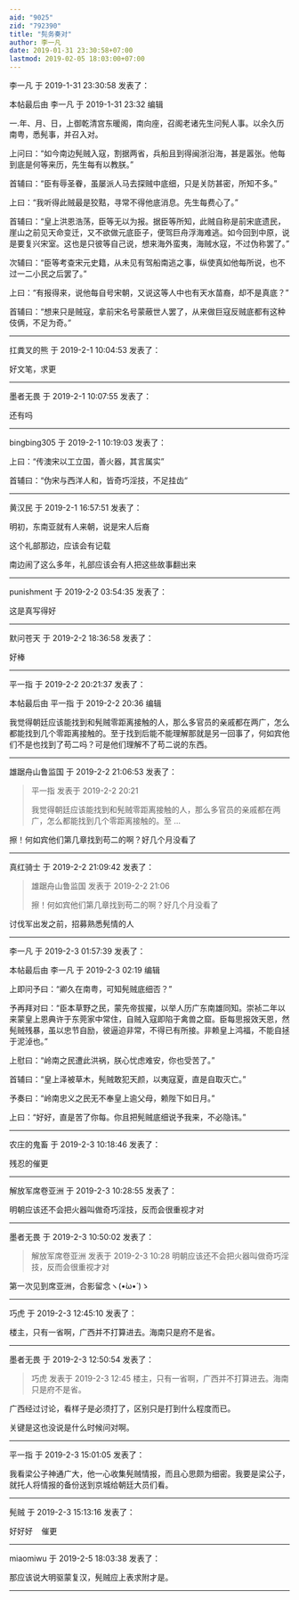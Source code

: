```yaml
---
aid: "9025"
zid: "792390"
title: "髡务奏对"
author: 李一凡
date: 2019-01-31 23:30:58+07:00
lastmod: 2019-02-05 18:03:00+07:00
---
```


李一凡 于 2019-1-31 23:30:58 发表了：

本帖最后由 李一凡 于 2019-1-31 23:32 编辑

一.年、月、日，上御乾清宫东暖阁，南向座，召阁老诸先生问髡人事。以余久历南粤，悉髡事，并召入对。

上问曰：“如今南边髡贼入寇，割据两省，兵船且到得闽浙沿海，甚是嚣张。他每到底是何等来历，先生每有以教朕。”

首辅曰：“臣有辱圣眷，虽屡派人马去探贼中底细，只是关防甚密，所知不多。”

上曰：“我听得此贼最是狡黠，寻常不得他底消息。先生每费心了。”

首辅曰：“皇上洪恩浩荡，臣等无以为报。据臣等所知，此贼自称是前宋底遗民，崖山之前见天命变迁，又不欲做元底臣子，便驾巨舟浮海难逃。如今回到中原，说是要复兴宋室。这也是只彼等自己说，想来海外蛮夷，海贼水寇，不过伪称罢了。”

次辅曰：“臣等考查宋元史籍，从未见有驾船南逃之事，纵使真如他每所说，也不过一二小民之后罢了。”

上曰：“有报得来，说他每自号宋朝，又说这等人中也有天水苗裔，却不是真底？”

首辅曰：“想来只是贼寇，拿前宋名号蒙蔽世人罢了，从来做巨寇反贼底都有这种伎俩，不足为奇。”

---

扛粪叉的熊 于 2019-2-1 10:04:53 发表了：

好文笔，求更

---

墨者无畏 于 2019-2-1 10:07:55 发表了：

还有吗

---

bingbing305 于 2019-2-1 10:19:03 发表了：

上曰：“传澳宋以工立国，善火器，其言属实”

首辅曰：“伪宋与西洋人和，皆奇巧淫技，不足挂齿“

---

黄汉民 于 2019-2-1 16:57:51 发表了：

明初，东南亚就有人来朝，说是宋人后裔

这个礼部那边，应该会有记载

南边闹了这么多年，礼部应该会有人把这些故事翻出来

---

punishment 于 2019-2-2 03:54:35 发表了：

这是真写得好

---

默问苍天 于 2019-2-2 18:36:58 发表了：

好棒

---

平一指 于 2019-2-2 20:21:37 发表了：

本帖最后由 平一指 于 2019-2-2 20:36 编辑

我觉得朝廷应该能找到和髡贼零距离接触的人，那么多官员的亲戚都在两广，怎么都能找到几个零距离接触的。至于找到后能不能理解那就是另一回事了，何如宾他们不是也找到了苟二吗？可是他们理解不了苟二说的东西。

---

雄踞舟山鲁监国 于 2019-2-2 21:06:53 发表了：

> 平一指 发表于 2019-2-2 20:21
>
> 我觉得朝廷应该能找到和髡贼零距离接触的人，那么多官员的亲戚都在两广，怎么都能找到几个零距离接触的。至 ...

擦！何如宾他们第几章找到苟二的啊？好几个月没看了

---

真红骑士 于 2019-2-2 21:09:42 发表了：

> 雄踞舟山鲁监国 发表于 2019-2-2 21:06
>
> 擦！何如宾他们第几章找到苟二的啊？好几个月没看了

讨伐军出发之前，招募熟悉髡情的人

---

李一凡 于 2019-2-3 01:57:39 发表了：

本帖最后由 李一凡 于 2019-2-3 02:19 编辑

上即问予曰：“卿久在南粤，可知髡贼底细否？”

予再拜对曰：“臣本草野之民，蒙先帝拔擢，以举人历广东南雄同知。崇祯二年以来蒙皇上恩典许于东莞家中常住，自贼入寇即陷于禽兽之窟。臣每思报效天恩，然髡贼残暴，虽以忠节自励，彼逼迫非常，不得已有所接。非赖皇上鸿福，不能自拯于泥淖也。”

上慰曰：“岭南之民遭此洪祸，朕心忧虑难安，你也受苦了。”

首辅曰：“皇上泽被草木，髡贼敢犯天颜，以夷寇夏，直是自取灭亡。”

予奏曰：“岭南忠义之民无不奉皇上逾父母，赖陛下如日月。”

上曰：“好好，直是苦了你每。你且把髡贼底细说予我来，不必隐讳。”

---

农庄的鬼畜 于 2019-2-3 10:18:46 发表了：

残忍的催更

---

解放军席卷亚洲 于 2019-2-3 10:28:55 发表了：

明朝应该还不会把火器叫做奇巧淫技，反而会很重视才对

---

墨者无畏 于 2019-2-3 10:50:02 发表了：

> 解放军席卷亚洲 发表于 2019-2-3 10:28 明朝应该还不会把火器叫做奇巧淫技，反而会很重视才对

第一次见到席亚洲，合影留念ヽ(•̀ω•́ )ゝ

---

巧虎 于 2019-2-3 12:45:10 发表了：

楼主，只有一省啊，广西并不打算进去。海南只是府不是省。

---

墨者无畏 于 2019-2-3 12:50:54 发表了：

> 巧虎 发表于 2019-2-3 12:45 楼主，只有一省啊，广西并不打算进去。海南只是府不是省。

广西经过讨论，看样子是必须打了，区别只是打到什么程度而已。

关键是这也没说是什么时候问对啊。

---

平一指 于 2019-2-3 15:01:05 发表了：

我看梁公子神通广大，他一心收集髡贼情报，而且心思颇为细密。我要是梁公子，就托人将情报的备份送到京城给朝廷大员们看。

---

髡贼 于 2019-2-3 15:13:16 发表了：

好好好    催更

---

miaomiwu 于 2019-2-5 18:03:38 发表了：

那应该说大明驱蒙复汉，髡贼应上表求附才是。

---
